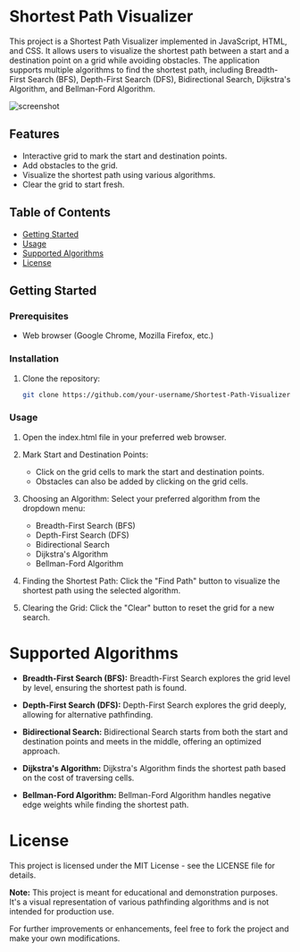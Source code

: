 # Shortest Path Visualizer

This project is a Shortest Path Visualizer implemented in JavaScript, HTML, and CSS. It allows users to visualize the shortest path between a start and a destination point on a grid while avoiding obstacles. The application supports multiple algorithms to find the shortest path, including Breadth-First Search (BFS), Depth-First Search (DFS), Bidirectional Search, Dijkstra's Algorithm, and Bellman-Ford Algorithm.

![screenshot](https://github.com/ParthShethSK/Shortest-Path-Visualizer/assets/75533289/94d70e8d-cb88-44ee-8233-cf6dd1ddf188)


## Features

- Interactive grid to mark the start and destination points.
- Add obstacles to the grid.
- Visualize the shortest path using
various algorithms.
- Clear the grid to start fresh.

## Table of Contents
- [Getting Started](#getting-started)
- [Usage](#usage)
- [Supported Algorithms](#supported-algorithms)
- [License](#license)

## Getting Started

### Prerequisites
- Web browser (Google Chrome, Mozilla Firefox, etc.)

### Installation

1. Clone the repository:
   ```sh
   git clone https://github.com/your-username/Shortest-Path-Visualizer.git

### Usage

1. Open the index.html file in your preferred web browser.

2. Mark Start and Destination Points:
   - Click on the grid cells to mark the start and destination points.
   - Obstacles can also be added by clicking on the grid cells.

3. Choosing an Algorithm:
   Select your preferred algorithm from the dropdown menu:
   - Breadth-First Search (BFS)
   - Depth-First Search (DFS)
   - Bidirectional Search
   - Dijkstra's Algorithm
   - Bellman-Ford Algorithm

4. Finding the Shortest Path:
   Click the "Find Path" button to visualize the shortest path using the selected algorithm.

5. Clearing the Grid:
   Click the "Clear" button to reset the grid for a new search.

# Supported Algorithms

- **Breadth-First Search (BFS):** Breadth-First Search explores the grid level by level, ensuring the shortest path is found.

- **Depth-First Search (DFS):** Depth-First Search explores the grid deeply, allowing for alternative pathfinding.

- **Bidirectional Search:** Bidirectional Search starts from both the start and destination points and meets in the middle, offering an optimized approach.

- **Dijkstra's Algorithm:** Dijkstra's Algorithm finds the shortest path based on the cost of traversing cells.

- **Bellman-Ford Algorithm:** Bellman-Ford Algorithm handles negative edge weights while finding the shortest path.

# License

This project is licensed under the MIT License - see the LICENSE file for details.

**Note:** This project is meant for educational and demonstration purposes. It's a visual representation of various pathfinding algorithms and is not intended for production use.

For further improvements or enhancements, feel free to fork the project and make your own modifications.
